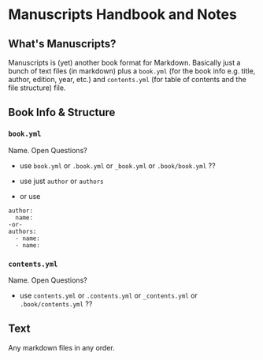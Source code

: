 # Manuscripts Handbook and Notes

## What's Manuscripts?

Manuscripts is (yet) another book format for Markdown.
Basically just a bunch of text files (in markdown) plus a `book.yml` (for the book info e.g. title, author, edition, year, etc.)
and `contents.yml` (for table of contents and the file structure) file.


## Book Info & Structure

### `book.yml`

Name. Open Questions?

- use `book.yml` or `.book.yml` or `_book.yml` or `.book/book.yml`  ??

- use just `author` or `authors`
- or use 

```
author:
  name:
-or-
authors:
  - name:
  - name:
```
  


### `contents.yml`

Name. Open Questions?

- use `contents.yml` or `.contents.yml` or `_contents.yml` or `.book/contents.yml` ??


## Text

Any markdown files in any order.



